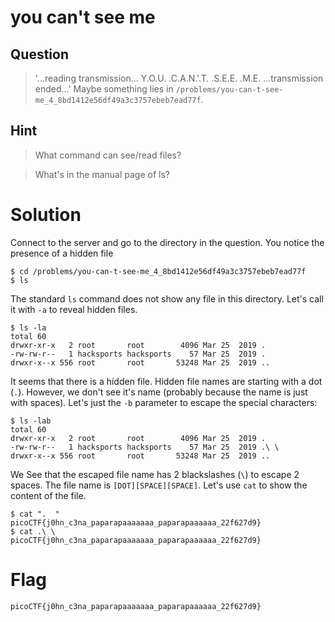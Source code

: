 # you can't see me
## Question
> '...reading transmission... Y.O.U. .C.A.N.'.T. .S.E.E. .M.E. ...transmission ended...' Maybe something lies in `/problems/you-can-t-see-me_4_8bd1412e56df49a3c3757ebeb7ead77f`.

## Hint
>What command can see/read files?

>What's in the manual page of ls?

# Solution
Connect to the server and go to the directory in the question. You notice the presence of a hidden file
~~~~
$ cd /problems/you-can-t-see-me_4_8bd1412e56df49a3c3757ebeb7ead77f
$ ls
~~~~

The standard `ls` command does not show any file in this directory. Let's call it with `-a` to reveal hidden files.
~~~~
$ ls -la
total 60
drwxr-xr-x   2 root       root        4096 Mar 25  2019 .
-rw-rw-r--   1 hacksports hacksports    57 Mar 25  2019 .  
drwxr-x--x 556 root       root       53248 Mar 25  2019 ..
~~~~

It seems that there is a hidden file. Hidden file names are starting with a dot (`.`). However, we don't see it's name (probably because the name is just with spaces). Let's just the `-b` parameter to escape the special characters:
~~~~
$ ls -lab
total 60
drwxr-xr-x   2 root       root        4096 Mar 25  2019 .
-rw-rw-r--   1 hacksports hacksports    57 Mar 25  2019 .\ \ 
drwxr-x--x 556 root       root       53248 Mar 25  2019 ..
~~~~

We See that the escaped file name has 2 blackslashes (`\`) to escape 2 spaces. The file name is `[DOT][SPACE][SPACE]`. Let's use `cat` to show the content of the file.
~~~~
$ cat ".  "
picoCTF{j0hn_c3na_paparapaaaaaaa_paparapaaaaaa_22f627d9}
$ cat .\ \ 
picoCTF{j0hn_c3na_paparapaaaaaaa_paparapaaaaaa_22f627d9}
~~~~

# Flag
`picoCTF{j0hn_c3na_paparapaaaaaaa_paparapaaaaaa_22f627d9}`
